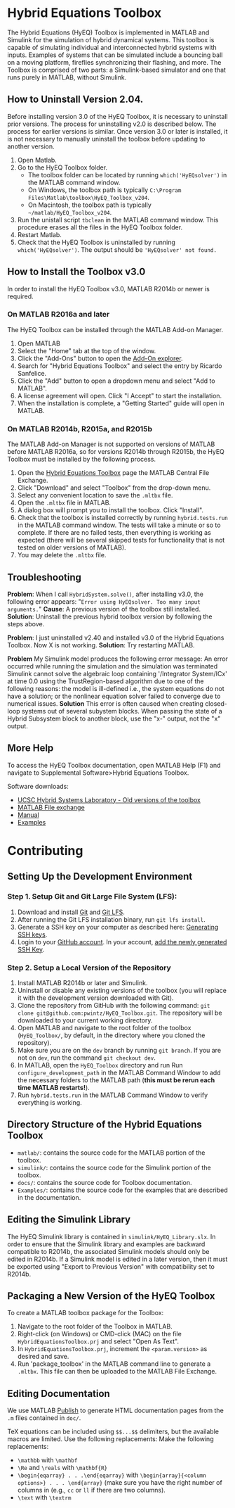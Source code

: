 # Hybrid Equations Toolbox
The Hybrid Equations (HyEQ) Toolbox is implemented in MATLAB and Simulink for the simulation of hybrid dynamical systems. This toolbox is capable of simulating individual and interconnected hybrid systems with inputs. Examples of systems that can be simulated include a bouncing ball on a moving platform, fireflies synchronizing their flashing, and more. The Toolbox is comprised of two parts: a Simulink-based simulator and one that runs purely in MATLAB, without Simulink.

## How to Uninstall Version 2.04. 
Before installing version 3.0 of the HyEQ Toolbox, it is necessary to uninstall prior versions. The process for uninstalling v2.0 is described below. The process for earlier versions is similar. Once version 3.0 or later is installed, it is not necessary to manually uninstall the toolbox before updating to another version.

1. Open Matlab.
2. Go to the HyEQ Toolbox folder. 
	* The toolbox folder can be located by running `which('HyEQsolver')` in the MATLAB command window.
	* On Windows, the toolbox path is typically `C:\Program Files\Matlab\toolbox\HyEQ_Toolbox_v204`.
    * On Macintosh, the toolbox path is typically `~/matlab/HyEQ_Toolbox_v204`.  
3. Run the unistall script `tbclean` in the MATLAB command window. This procedure erases all the files in the HyEQ Toolbox folder.
4. Restart Matlab.
5. Check that the HyEQ Toolbox is uninstalled by running `which('HyEQsolver')`. The output should be `'HyEQsolver' not found.`

## How to Install the Toolbox v3.0

In order to install the HyEQ Toolbox v3.0, MATLAB R2014b or newer is required.

### On MATLAB R2016a and later
The HyEQ Toolbox can be installed through the MATLAB Add-on Manager.

1. Open MATLAB
2. Select the "Home" tab at the top of the window.
3. Click the "Add-Ons" button to open the [Add-On explorer](https://www.mathworks.com/help/matlab/matlab_env/get-add-ons.html).
4. Search for "Hybrid Equations Toolbox" and select the entry by Ricardo Sanfelice.
5. Click the "Add" button to open a dropdown menu and select "Add to MATLAB".
6. A license agreement will open. Click "I Accept" to start the installation.
7. When the installation is complete, a "Getting Started" guide will open in MATLAB. 

### On MATLAB R2014b, R2015a, and R2015b
The MATLAB Add-on Manager is not supported on versions of MATLAB before MATLAB R2016a, so for versions R2014b through R2015b, the HyEQ Toolbox must be installed by the following process.

1. Open the [Hybrid Equations Toolbox](https://www.mathworks.com/matlabcentral/fileexchange/41372-hybrid-equations-toolbox-v2-04) page the MATLAB Central File Exchange.
2. Click "Download" and select "Toolbox" from the drop-down menu.
3. Select any convenient location to save the `.mltbx` file.
4. Open the `.mltbx` file in MATLAB. 
5. A dialog box will prompt you to install the toolbox. Click "Install". 
6. Check that the toolbox is installed correctly by running `hybrid.tests.run` in the MATLAB command window. The tests will take a minute or so to complete. If there are no failed tests, then everything is working as expected (there will be several skipped tests for functionality that is not tested on older versions of MATLAB).
7. You may delete the `.mltbx` file.

## Troubleshooting
**Problem**: When I call `HybridSystem.solve()`, after installing v3.0, the following error appears: "`Error using HyEQsolver. Too many input arguments.`" 
**Cause**: A previous version of the toolbox still installed. 
**Solution**: Uninstall the previous hybrid toolbox version by following the steps above.

**Problem**: I just uninstalled v2.40 and installed v3.0 of the Hybrid Equations Toolbox. Now X is not working.
**Solution**: Try restarting MATLAB.

**Problem** My Simulink model produces the following error message: 
	An error occurred while running the simulation and the simulation was terminated
	Simulink cannot solve the algebraic loop containing '<model name>/Integrator System/ICx' at time 0.0 using the TrustRegion-based algorithm due to one of the following reasons: the model is ill-defined i.e., the system equations do not have a solution; or the nonlinear equation solver failed to converge due to numerical issues.
**Solution** This error is often caused when creating closed-loop systems out of several subystem blocks. When passing the state of a Hybrid Subsystem block to another block, use the "x-" output, not the "x" output.

## More Help

To access the HyEQ Toolbox documentation, open MATLAB Help (F1) and navigate to Supplemental Software>Hybrid Equations Toolbox.

Software downloads:
* [UCSC Hybrid Systems Laboratory - Old versions of the toolbox](https://hybrid.soe.ucsc.edu/software)
* [MATLAB File exchange](http://www.mathworks.com/matlabcentral/fileexchange/41372-hybrid-equations-toolbox-v2-02)
* [Manual](https://hybrid.soe.ucsc.edu/biblio/2014/hybrid-equations-hyeq-toolbox)
* [Examples](http://hybridsimulator.wordpress.com/)

# Contributing

## Setting Up the Development Environment

### Step 1. Setup Git and Git Large File System (LFS):
1. Download and install [Git](https://git-scm.com/downloads) and [Git LFS](https://git-lfs.github.com/). 
1. After running the Git LFS installation binary, run `git lfs install`. 
1. Generate a SSH key on your computer as described here: [Generating SSH keys](https://docs.github.com/en/github/authenticating-to-github/connecting-to-github-with-ssh/generating-a-new-ssh-key-and-adding-it-to-the-ssh-agent).
1. Login to your [GitHub account](https://github.com/login).
In your account, [add the newly generated SSH Key](https://github.com/settings/ssh).

### Step 2. Setup a Local Version of the Repository
1. Install MATLAB R2014b or later and Simulink.
1. Uninstall or disable any existing versions of the toolbox (you will replace it with the development version downloaded with Git).
1. Clone the repository from GitHub with the following command: `git clone git@github.com:pwintz/HyEQ_Toolbox.git`. The repository will be downloaded to your current working directory. 
1. Open MATLAB and navigate to the root folder of the toolbox (`HyEQ_Toolbox/`, by default, in the directory where you cloned the repository).
1. Make sure you are on the `dev` branch by running `git branch`. If you are not on `dev`, run the command `git checkout dev`. 
1. In MATLAB, open the `HyEQ_Toolbox` directory and run Run `configure_development_path` in the MATLAB Command Window to add the necessary folders to the MATLAB path (**this must be rerun each time MATLAB restarts!**).
1. Run `hybrid.tests.run` in the MATLAB Command Window to verify everything is working.

## Directory Structure of the Hybrid Equations Toolbox
* `matlab/`: contains the source code for the MATLAB portion of the toolbox. 
* `simulink/`: contains the source code for the Simulink portion of the toolbox.
* `docs/`: contains the source code for Toolbox documentation.
* `Examples/`: contains the source code for the examples that are described in the documentation.

## Editing the Simulink Library
The HyEQ Simulink library is contained in `simulink/HyEQ_Library.slx`. 
In order to ensure that the Simulink library and examples are backward compatible to R2014b, the associated Simulink models should only be edited in R2014b. If a Simulink model is edited in a later version, then it must be exported using "Export to Previous Version" with compatibility set to R2014b. 

## Packaging a New Version of the HyEQ Toolbox
To create a MATLAB toolbox package for the Toolbox:
1. Navigate to the root folder of the Toolbox in MATLAB.
2. Right-click (on Windows) or CMD-click (MAC) on the file `HybridEquationsToolbox.prj`
and select "Open As Text". 
3. In `HybridEquationsToolbox.prj`, increment the `<param.version>` as desired and save.
4. Run 'package_toolbox' in the MATLAB command line to generate a `.mltbx`. This
file can then be uploaded to the MATLAB File Exchange. 

## Editing Documentation
We use MATLAB [Publish](https://www.mathworks.com/help/matlab/matlab_prog/publishing-matlab-code.html) to generate HTML documentation pages from the `.m` files contained in `doc/`.

TeX equations can be included using ``$$...$$`` delimiters, but the available macros are limited. Use the following replacements:
Make the following replacements: 
* `\mathbb` with `\mathbf` 
* `\Re` and `\reals` with `\mathbf{R}`
* `\begin{eqarray} . . .\end{eqarray}` with `\begin{array}{<column options>} . . . \end{array}` (make sure you have the right number of columns in <column options> (e.g., `cc` or `ll` if there are two columns).
* `\text` with `\textrm`